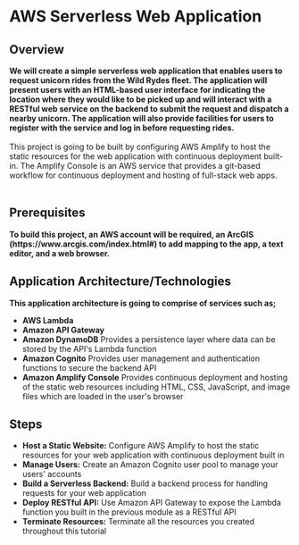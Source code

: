 <h1>AWS Serverless Web Application</h1>

<h2>Overview</h2>
<b>We will create a simple serverless web application that enables users to request unicorn rides from the Wild Rydes fleet. The application will present users with an HTML-based user interface for indicating the location where they would like to be picked up and will interact with a RESTful web service on the backend to submit the request and dispatch a nearby unicorn. The application will also provide facilities for users to register with the service and log in before requesting rides.
</b>
<br />
<br />
This project is going to be built by configuring AWS Amplify to host the static resources for the web application with continuous deployment built-in. The Amplify Console is an AWS service that provides a git-based workflow for continuous deployment and hosting of full-stack web apps.
<br />
<br />

<h2>Prerequisites</h2>
<b>To build this project, an AWS account will be required, an ArcGIS (<b>https://www.arcgis.com/index.html#</b>) to add mapping to the app, a text editor, and a web browser.
</b> 

<h2>Application Architecture/Technologies</h2>
<b>This application architecture is going to comprise of services such as;
</b> 

- <b>AWS Lambda</b>
- <b>Amazon API Gateway</b> 
- <b>Amazon DynamoDB</b> Provides a persistence layer where data can be stored by the API's Lambda function
- <b>Amazon Cognito</b> Provides user management and authentication functions to secure the backend API
- <b>Amazon Amplify Console</b> Provides continuous deployment and hosting of the static web resources including HTML, CSS, JavaScript, and image files which are loaded in the user's browser


<h2>Steps</h2>

- <b>Host a Static Website:</b> Configure AWS Amplify to host the static resources for your web application with continuous deployment built in
- <b>Manage Users:</b> Create an Amazon Cognito user pool to manage your users' accounts
- <b>Build a Serverless Backend:</b> Build a backend process for handling requests for your web application
- <b>Deploy RESTful API:</b> Use Amazon API Gateway to expose the Lambda function you built in the previous module as a RESTful API
- <b>Terminate Resources:</b> Terminate all the resources you created throughout this tutorial



<!--
 ```diff
- text in red
+ text in green
! text in orange
# text in gray
@@ text in purple (and bold)@@
```
--!>
